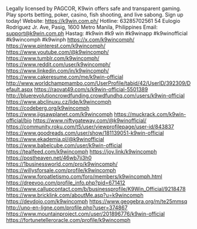 Legally licensed by PAGCOR, K9win offers safe and transparent gaming. Play sports betting, poker, casino, fish shooting, and live sabong. Sign up today!
Website: https://k9win.com.ph/
Hotline: 63285702561
54 Eulogio Rodriguez Jr. Ave, Pasig, 1600 Metro Manila, Philippines
Email: support@k9win.com.ph
Hastag: #k9win #k9 win #k9winapp #k9winofficial #k9wincomph #k9winph
https://x.com/k9wincomph/
https://www.pinterest.com/k9wincomph/
https://www.youtube.com/@k9wincomph/
https://www.tumblr.com/k9wincomph/
https://www.reddit.com/user/k9wincomph/
https://www.linkedin.com/in/k9wincomph/
https://www.cakeresume.com/me/k9win-official
http://www.worldchampmambo.com/UserProfile/tabid/42/UserID/392309/Default.aspx
https://raovat49.com/s/k9win-official-5501389
http://bluerevolutioncrowdfunding.crowdfundhq.com/users/k9win-official
https://www.abclinuxu.cz/lide/k9wincomph
https://codeberg.org/k9wincomph
https://www.jigsawplanet.com/k9wincomph
https://muckrack.com/k9win-official/bio
https://www.niftygateway.com/@k9winofficial/
https://community.roku.com/t5/user/viewprofilepage/user-id/843837
https://www.goodreads.com/user/show/181139051-k9win-official
https://www.ekademia.pl/@k9winofficial
https://www.babelcube.com/user/k9win-official
https://tealfeed.com/k9wincomph
https://joy.link/k9wincomph
https://postheaven.net/46wb7ji3h0
https://1businessworld.com/pro/k9wincomph/
https://willysforsale.com/profile/k9wincomph
https://www.foroatletismo.com/foro/members/k9wincomph.html
https://dreevoo.com/profile_info.php?pid=671412
https://www.callupcontact.com/b/businessprofile/K9Win_Official/9218478
https://www.bricklink.com/aboutMe.asp?u=k9wincomph
https://devdojo.com/k9wincomph
https://www.geogebra.org/m/te25mmsq
http://uno-en-ligne.com/profile.php?user=374867
https://www.mountainproject.com/user/201896776/k9win-official
https://fortunetelleroracle.com/profile/k9wincomph


